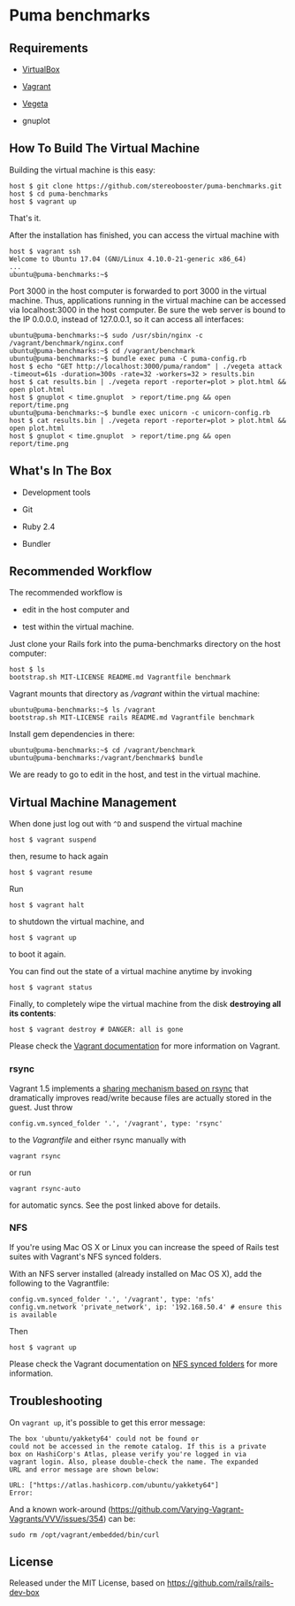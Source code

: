 # Puma benchmarks

## Requirements

* [VirtualBox](https://www.virtualbox.org)

* [Vagrant](http://vagrantup.com)

* [Vegeta](https://github.com/tsenart/vegeta)

* gnuplot

## How To Build The Virtual Machine

Building the virtual machine is this easy:

    host $ git clone https://github.com/stereobooster/puma-benchmarks.git
    host $ cd puma-benchmarks
    host $ vagrant up

That's it.

After the installation has finished, you can access the virtual machine with

    host $ vagrant ssh
    Welcome to Ubuntu 17.04 (GNU/Linux 4.10.0-21-generic x86_64)
    ...
    ubuntu@puma-benchmarks:~$

Port 3000 in the host computer is forwarded to port 3000 in the virtual machine. Thus, applications running in the virtual machine can be accessed via localhost:3000 in the host computer. Be sure the web server is bound to the IP 0.0.0.0, instead of 127.0.0.1, so it can access all interfaces:

    ubuntu@puma-benchmarks:~$ sudo /usr/sbin/nginx -c /vagrant/benchmark/nginx.conf
    ubuntu@puma-benchmarks:~$ cd /vagrant/benchmark
    ubuntu@puma-benchmarks:~$ bundle exec puma -C puma-config.rb
    host $ echo "GET http://localhost:3000/puma/random" | ./vegeta attack -timeout=61s -duration=300s -rate=32 -workers=32 > results.bin
    host $ cat results.bin | ./vegeta report -reporter=plot > plot.html && open plot.html
    host $ gnuplot < time.gnuplot  > report/time.png && open report/time.png
    ubuntu@puma-benchmarks:~$ bundle exec unicorn -c unicorn-config.rb
    host $ cat results.bin | ./vegeta report -reporter=plot > plot.html && open plot.html
    host $ gnuplot < time.gnuplot  > report/time.png && open report/time.png

## What's In The Box

* Development tools

* Git

* Ruby 2.4

* Bundler

## Recommended Workflow

The recommended workflow is

* edit in the host computer and

* test within the virtual machine.

Just clone your Rails fork into the puma-benchmarks directory on the host computer:

    host $ ls
    bootstrap.sh MIT-LICENSE README.md Vagrantfile benchmark

Vagrant mounts that directory as _/vagrant_ within the virtual machine:

    ubuntu@puma-benchmarks:~$ ls /vagrant
    bootstrap.sh MIT-LICENSE rails README.md Vagrantfile benchmark

Install gem dependencies in there:

    ubuntu@puma-benchmarks:~$ cd /vagrant/benchmark
    ubuntu@puma-benchmarks:/vagrant/benchmark$ bundle

We are ready to go to edit in the host, and test in the virtual machine.

## Virtual Machine Management

When done just log out with `^D` and suspend the virtual machine

    host $ vagrant suspend

then, resume to hack again

    host $ vagrant resume

Run

    host $ vagrant halt

to shutdown the virtual machine, and

    host $ vagrant up

to boot it again.

You can find out the state of a virtual machine anytime by invoking

    host $ vagrant status

Finally, to completely wipe the virtual machine from the disk **destroying all its contents**:

    host $ vagrant destroy # DANGER: all is gone

Please check the [Vagrant documentation](http://docs.vagrantup.com/v2/) for more information on Vagrant.

### rsync

Vagrant 1.5 implements a [sharing mechanism based on rsync](https://www.vagrantup.com/blog/feature-preview-vagrant-1-5-rsync.html)
that dramatically improves read/write because files are actually stored in the
guest. Just throw

    config.vm.synced_folder '.', '/vagrant', type: 'rsync'

to the _Vagrantfile_ and either rsync manually with

    vagrant rsync

or run

    vagrant rsync-auto

for automatic syncs. See the post linked above for details.

### NFS

If you're using Mac OS X or Linux you can increase the speed of Rails test suites with Vagrant's NFS synced folders.

With an NFS server installed (already installed on Mac OS X), add the following to the Vagrantfile:

    config.vm.synced_folder '.', '/vagrant', type: 'nfs'
    config.vm.network 'private_network', ip: '192.168.50.4' # ensure this is available

Then

    host $ vagrant up

Please check the Vagrant documentation on [NFS synced folders](http://docs.vagrantup.com/v2/synced-folders/nfs.html) for more information.

## Troubleshooting

On `vagrant up`, it's possible to get this error message:

```
The box 'ubuntu/yakkety64' could not be found or
could not be accessed in the remote catalog. If this is a private
box on HashiCorp's Atlas, please verify you're logged in via
vagrant login. Also, please double-check the name. The expanded
URL and error message are shown below:

URL: ["https://atlas.hashicorp.com/ubuntu/yakkety64"]
Error:
```

And a known work-around (https://github.com/Varying-Vagrant-Vagrants/VVV/issues/354) can be:

    sudo rm /opt/vagrant/embedded/bin/curl

## License

Released under the MIT License, based on https://github.com/rails/rails-dev-box
